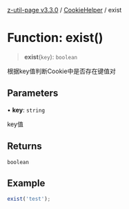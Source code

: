 [z-util-page v3.3.0](../../../index.md) / [CookieHelper](../index.md) / exist

# Function: exist()

> **exist**(`key`): `boolean`

根据key值判断Cookie中是否存在键值对

## Parameters

• **key**: `string`

key值

## Returns

`boolean`

## Example

```ts
exist('test');
```
